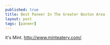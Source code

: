 ```yaml
---
published: true
title: Best Paneer In The Greater Boston Area
layout: post
tags: [paneer]
---
```


it's Mint. http://www.minteatery.com/. 
